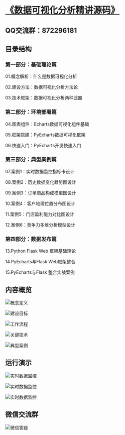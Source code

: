 # [《数据可视化分析精讲源码》](https://kaiwu.lagou.com/course/courseInfo.htm?courseId=440#/detail/pc?id=4474&scrollTop=4756.80029296875)

## QQ交流群：872296181

## 目录结构
### 第一部分：基础理论篇
01.概念解析：什么是数据可视化分析

02.建设方法：数据可视化分析方法论

03.技术框架：数据可视化分析两种武器

### 第二部分：环境部署篇
04.图表组件：Echarts数据可视化组件基础

05.框架搭建：PyEcharts数据可视化框架

06.快速入门：PyEcharts开发快速入门

### 第三部分：典型案例篇
07.案例1：实时数据监控指标卡设计

08.案例2：历史数据变化趋势图设计

09.案例3：订单商品构成模型图设计

10.案例4：客户地理位置分布图设计

11.案例5：门店盈利能力对比图设计

12.案例6：竞争力多维分析模型设计

### 第四部分：数据发布篇
13.Python Flask Web 框架基础理论

14.PyEcharts与Flask Web框架整合

15.PyEcharts与Flask 整合实战案例

## 内容概览
![概念定义](https://github.com/zhangziliang04/datastudio/blob/master/image/%E6%A6%82%E5%BF%B5%E5%AE%9A%E4%B9%891.jpg  "概念定义")

![建设目标](https://github.com/zhangziliang04/datastudio/blob/master/image/%E5%BB%BA%E8%AE%BE%E7%9B%AE%E6%A0%87.jpg  "建设目标")

![工作流程](https://github.com/zhangziliang04/datastudio/blob/master/image/%E6%95%B0%E6%8D%AE%E5%8F%AF%E8%A7%86%E5%8C%96%E5%88%86%E6%9E%90%E6%B5%81%E7%A8%8B.jpg  "工作流程")

![关键技术](https://github.com/zhangziliang04/datastudio/blob/master/image/%E6%95%B0%E6%8D%AE%E5%8F%AF%E8%A7%86%E5%8C%96%E5%88%86%E6%9E%90%E6%8A%80%E6%9C%AF.jpg  "典型案例")

![典型案例](https://github.com/zhangziliang04/datastudio/blob/master/image/%E7%89%B9%E8%89%B2%E5%86%85%E5%AE%B91.jpg  "典型案例")


## 运行演示
![实时数据监控](https://github.com/zhangziliang04/datastudio/blob/master/image/%E8%BF%90%E8%A1%8C%E6%BC%94%E7%A4%BA1.jpg  "运行演示一")

![实时数据监控](https://github.com/zhangziliang04/datastudio/blob/master/image/%E8%BF%90%E8%A1%8C%E6%BC%94%E7%A4%BA2.jpg  "运行演示二")

![实时数据监控](https://github.com/zhangziliang04/datastudio/blob/master/image/%E8%BF%90%E8%A1%8C%E6%BC%94%E7%A4%BA3.jpg  "运行演示三")

## 微信交流群
![微信答疑](  "运行演示三")
